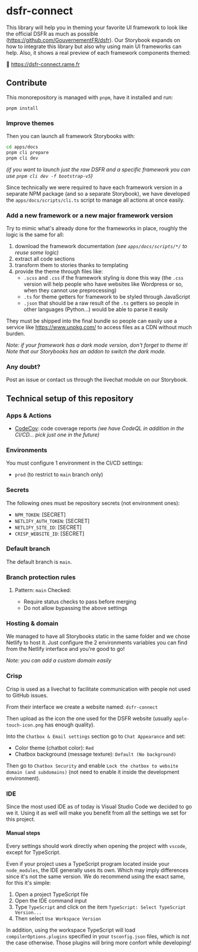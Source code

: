 # dsfr-connect

This library will help you in theming your favorite UI framework to look like the official DSFR as much as possible (https://github.com/GouvernementFR/dsfr). Our Storybook expands on how to integrate this library but also why using main UI frameworks can help. Also, it shows a real preview of each framework components themed:

🎨 https://dsfr-connect.rame.fr

## Contribute

This monorepository is managed with `pnpm`, have it installed and run:

```
pnpm install
```

### Improve themes

Then you can launch all framework Storybooks with:

```bash
cd apps/docs
pnpm cli prepare
pnpm cli dev
```

_(if you want to launch just the raw DSFR and a specific framework you can use `pnpm cli dev -f bootstrap-v5`)_

Since technically we were required to have each framework version in a separate NPM package (and so a separate Storybook), we have developed the `apps/docs/scripts/cli.ts` script to manage all actions at once easily.

### Add a new framework or a new major framework version

Try to mimic what's already done for the frameworks in place, roughly the logic is the same for all:

1. download the framework documentation _(see `apps/docs/scripts/*/` to reuse some logic)_
2. extract all code sections
3. transform them to stories thanks to templating
4. provide the theme through files like:
   - `.scss` and `.css` if the framework styling is done this way (the `.css` version will help people who have websites like Wordpress or so, when they cannot use preprocessing)
   - `.ts` for theme getters for framework to be styled through JavaScript
   - `.json` that should be a raw result of the `.ts` getters so people in other languages (Python...) would be able to parse it easily

They must be shipped into the final bundle so people can easily use a service like https://www.unpkg.com/ to access files as a CDN without much burden.

_Note: if your framework has a dark mode version, don't forget to theme it! Note that our Storybooks has an addon to switch the dark mode._

### Any doubt?

Post an issue or contact us through the livechat module on our Storybook.

## Technical setup of this repository

### Apps & Actions

- [CodeCov](https://github.com/marketplace/codecov): code coverage reports _(we have CodeQL in addition in the CI/CD... pick just one in the future)_

### Environments

You must configure 1 environment in the CI/CD settings:

- `prod` (to restrict to `main` branch only)

### Secrets

The following ones must be repository secrets (not environment ones):

- `NPM_TOKEN`: [SECRET]
- `NETLIFY_AUTH_TOKEN`: [SECRET]
- `NETLIFY_SITE_ID`: [SECRET]
- `CRISP_WEBSITE_ID`: [SECRET]

### Default branch

The default branch is `main`.

### Branch protection rules

1.  Pattern: `main`
    Checked:

    - Require status checks to pass before merging
    - Do not allow bypassing the above settings

### Hosting & domain

We managed to have all Storybooks static in the same folder and we chose Netlify to host it. Just configure the 2 environments variables you can find from the Netlify interface and you're good to go!

_Note: you can add a custom domain easily_

### Crisp

Crisp is used as a livechat to facilitate communication with people not used to GitHub issues.

From their interface we create a website named: `dsfr-connect`

Then upload as the icon the one used for the DSFR website (usually `apple-touch-icon.png` has enough quality).

Into the `Chatbox & Email settings` section go to `Chat Appearance` and set:

- Color theme (chatbot color): `Red`
- Chatbox background (message texture): `Default (No background)`

Then go to `Chatbox Security` and enable `Lock the chatbox to website domain (and subdomains)` (not need to enable it inside the development environment).

### IDE

Since the most used IDE as of today is Visual Studio Code we decided to go we it. Using it as well will make you benefit from all the settings we set for this project.

#### Manual steps

Every settings should work directly when opening the project with `vscode`, except for TypeScript.

Even if your project uses a TypeScript program located inside your `node_modules`, the IDE generally uses its own. Which may imply differences since it's not the same version. We do recommend using the exact same, for this it's simple:

1. Open a project TypeScript file
2. Open the IDE command input
3. Type `TypeScript` and click on the item `TypeScript: Select TypeScript Version...`
4. Then select `Use Workspace Version`

In addition, using the workspace TypeScript will load `compilerOptions.plugins` specified in your `tsconfig.json` files, which is not the case otherwise. Those plugins will bring more confort while developing!
